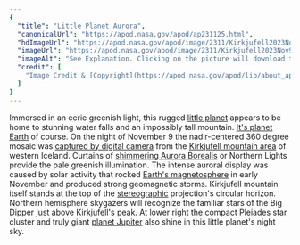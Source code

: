 ```yaml
---
{
  "title": "Little Planet Aurora",
  "canonicalUrl": "https://apod.nasa.gov/apod/ap231125.html",
  "hdImageUrl": "https://apod.nasa.gov/apod/image/2311/Kirkjufell2023Nov9_2048.jpg",
  "imageUrl": "https://apod.nasa.gov/apod/image/2311/Kirkjufell2023Nov9_1024.jpg",
  "imageAlt": "See Explanation. Clicking on the picture will download the highest resolution version available.",
  "credit": [
    "Image Credit & [Copyright](https://apod.nasa.gov/apod/lib/about_apod.html#srapply): [Victor Lima](https://www.instagram.com/victorlimaphoto/)"
  ]
}
---
```


Immersed in an eerie greenish light, this rugged [little planet](https://apod.nasa.gov/apod/ap210305.html) appears to be home to stunning water falls and an impossibly tall mountain. [It's planet Earth](https://gis.earthdata.nasa.gov/portal/apps/sites/#/earth-information-center) of course. On the night of November 9 the nadir-centered 360 degree mosaic was [captured by digital camera](https://www.instagram.com/p/Cz3ne8SL6tA/) from the [Kirkjufell mountain area](https://www.google.com/maps/@64.9406563,-23.2972301,13z?entry=ttu) of western Iceland. Curtains of [shimmering Aurora Borealis](https://apod.nasa.gov/apod/ap231117.html) or Northern Lights provide the pale greenish illumination. The intense auroral display was caused by solar activity that rocked [Earth's magnetosphere](https://science.nasa.gov/science-research/planetary-science/earths-magnetosphere/) in early November and produced strong geomagnetic storms. Kirkjufell mountain itself stands at the top of the [stereographic](https://en.wikipedia.org/wiki/Stereographic_projection) projection's circular horizon. Northern hemisphere skygazers will recognize the familiar stars of the Big Dipper just above Kirkjufell's peak. At lower right the compact Pleiades star cluster and truly giant [planet Jupiter](https://apod.nasa.gov/apod/ap231124.html) also shine in this little planet's night sky.
